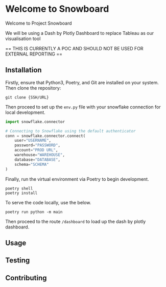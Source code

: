 # Welcome to Snowboard
Welcome to Project Snowboard

We will be using a Dash by Plotly Dashboard to replace Tableau as our visualisation tool

== THIS IS CURRENTLY A POC AND SHOULD NOT BE USED FOR EXTERNAL REPORTING ==

## Installation

Firstly, ensure that Python3, Poetry, and Git are installed on your system. Then clone the repository:

```Shell
git clone {SSH/URL}
```

Then proceed to set up the `env.py` file with your snowflake connection for local development.

```Python
import snowflake.connector

# Connecting to Snowflake using the default authenticator
conn = snowflake.connector.connect(
    user="USERNAME",
    password="PASSWORD",
    account="PROD URL",
    warehouse="WAREHOUSE",
    database="DATABASE",
    schema="SCHEMA"
)
```
Finally, run the virtual environment via Poetry to begin development.
```Shell
poetry shell
poetry install
```

To serve the code locally, use the below.

```Shell
poetry run python -m main
```

Then proceed to the route ```/dashboard``` to load up the dash by plotly dashboard.

## Usage


## Testing

## Contributing
